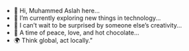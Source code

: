 - 👋 Hi, Muhammed Aslah here...
- 🌱 I’m currently exploring new things in technology...
- 👀 I can’t wait to be surprised by someone else’s creativity...
- 💞️ A time of peace, love, and hot chocolate...
- 🌍 Think global, act locally.” 
